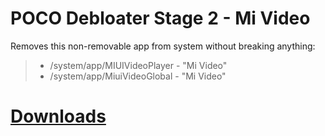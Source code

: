 # POCO Debloater Stage 2 - Mi Video  
 Removes this non-removable app from system without breaking anything:  
> - /system/app/MIUIVideoPlayer - "Mi Video"  
> - /system/app/MiuiVideoGlobal - "Mi Video"
 
# [Downloads](https://github.com/symbuzzer/Poco-Debloater-Magisk-Modules/releases)
